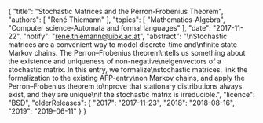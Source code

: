 {
    "title": "Stochastic Matrices and the Perron-Frobenius Theorem",
    "authors": [
        "René Thiemann"
    ],
    "topics": [
        "Mathematics-Algebra",
        "Computer science-Automata and formal languages"
    ],
    "date": "2017-11-22",
    "notify": "rene.thiemann@uibk.ac.at",
    "abstract": "\nStochastic matrices are a convenient way to model discrete-time and\nfinite state Markov chains. The Perron&ndash;Frobenius theorem\ntells us something about the existence and uniqueness of non-negative\neigenvectors of a stochastic matrix.  In this entry, we formalize\nstochastic matrices, link the formalization to the existing AFP-entry\non Markov chains, and apply the Perron&ndash;Frobenius theorem to\nprove that stationary distributions always exist, and they are unique\nif the stochastic matrix is irreducible.",
    "licence": "BSD",
    "olderReleases": {
        "2017": "2017-11-23",
        "2018": "2018-08-16",
        "2019": "2019-06-11"
    }
}